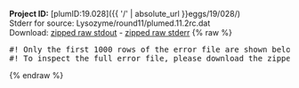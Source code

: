 **Project ID:** [plumID:19.028]({{ '/' | absolute_url }}eggs/19/028/)  
Stderr for source:  Lysozyme/round11/plumed.11.2rc.dat   
Download: [zipped raw stdout](plumed.11.2rc.dat.plumed.stdout.txt.zip) - [zipped raw stderr](plumed.11.2rc.dat.plumed.stderr.txt.zip) 
{% raw %}
<pre>
#! Only the first 1000 rows of the error file are shown below
#! To inspect the full error file, please download the zipped raw stderr file above
</pre>
{% endraw %}
